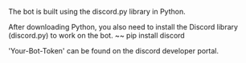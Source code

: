 The bot is built using the discord.py library in Python.

After downloading Python, you also need to install the Discord library (discord.py) to work on the bot.
~~ pip install discord

'Your-Bot-Token' can be found on the discord developer portal.

